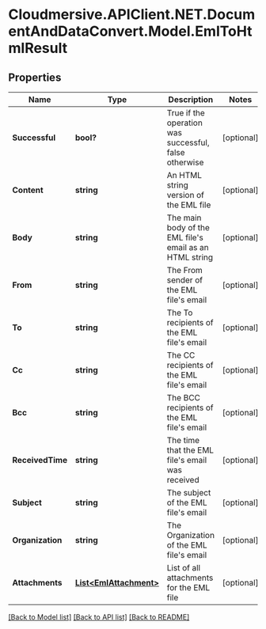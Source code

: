 # Cloudmersive.APIClient.NET.DocumentAndDataConvert.Model.EmlToHtmlResult
## Properties

Name | Type | Description | Notes
------------ | ------------- | ------------- | -------------
**Successful** | **bool?** | True if the operation was successful, false otherwise | [optional] 
**Content** | **string** | An HTML string version of the EML file | [optional] 
**Body** | **string** | The main body of the EML file&#39;s email as an HTML string | [optional] 
**From** | **string** | The From sender of the EML file&#39;s email | [optional] 
**To** | **string** | The To recipients of the EML file&#39;s email | [optional] 
**Cc** | **string** | The CC recipients of the EML file&#39;s email | [optional] 
**Bcc** | **string** | The BCC recipients of the EML file&#39;s email | [optional] 
**ReceivedTime** | **string** | The time that the EML file&#39;s email was received | [optional] 
**Subject** | **string** | The subject of the EML file&#39;s email | [optional] 
**Organization** | **string** | The Organization of the EML file&#39;s email | [optional] 
**Attachments** | [**List&lt;EmlAttachment&gt;**](EmlAttachment.md) | List of all attachments for the EML file | [optional] 

[[Back to Model list]](../README.md#documentation-for-models) [[Back to API list]](../README.md#documentation-for-api-endpoints) [[Back to README]](../README.md)

